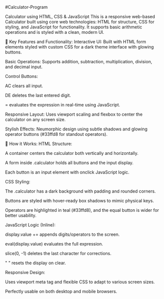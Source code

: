 #Calculator-Program

Calculator using HTML, CSS & JavaScript
This is a responsive web-based Calculator built using core web technologies: HTML for structure, CSS for styling, and JavaScript for functionality. It supports basic arithmetic operations and is styled with a clean, modern UI.

🔧 Key Features and Functionality:
Interactive UI: Built with HTML form elements styled with custom CSS for a dark theme interface with glowing buttons.

Basic Operations: Supports addition, subtraction, multiplication, division, and decimal input.

Control Buttons:

AC clears all input.

DE deletes the last entered digit.

= evaluates the expression in real-time using JavaScript.

Responsive Layout: Uses viewport scaling and flexbox to center the calculator on any screen size.

Stylish Effects: Neumorphic design using subtle shadows and glowing operator buttons (#33ffd8 for standout operators).

🧠 How it Works:
HTML Structure:

A container centers the calculator both vertically and horizontally.

A form inside .calculator holds all buttons and the input display.

Each button is an input element with onclick JavaScript logic.

CSS Styling:

The .calculator has a dark background with padding and rounded corners.

Buttons are styled with hover-ready box shadows to mimic physical keys.

Operators are highlighted in teal (#33ffd8), and the equal button is wider for better usability.

JavaScript Logic (Inline):

display.value += appends digits/operators to the screen.

eval(display.value) evaluates the full expression.

slice(0, -1) deletes the last character for corrections.

" " resets the display on clear.

Responsive Design:

Uses viewport meta tag and flexible CSS to adapt to various screen sizes.

Perfectly usable on both desktop and mobile browsers.
